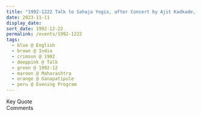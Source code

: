 ```yaml
---
title: "1992-1222 Talk to Sahaja Yogis, after Concert by Ajit Kadkade, Evening Program, Gaṇapatīpuḷe, Maharashtra, India"
date: 2023-11-11
display_date: 
sort_date: 1992-12-22
permalink: /events/1992-1222
tags:
  - blue @ English
  - brown @ India
  - crimson @ 1992
  - deeppink @ Talk
  - green @ 1992-12
  - maroon @ Maharashtra
  - orange @ Ganapatipule
  - peru @ Evening Program
---
```


<wave-list>
  <list-title color="green" width="75">Key Quote</list-title>
  <list-item color="BlanchedAlmond"  width="200"></list-item>
  <list-item color="Lavender"></list-item>
  <list-item color="BlanchedAlmond"></list-item>
</wave-list>

<br>

<wave-list>
  <list-title color="green" width="75">Comments</list-title>
  <list-item color="BlanchedAlmond"  width="200"></list-item>
  <list-item color="Lavender"></list-item>
  <list-item color="BlanchedAlmond"></list-item>
</wave-list>